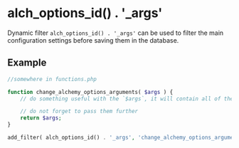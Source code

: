 # alch\_options\_id\(\) . '\_args'

Dynamic filter `alch_options_id() . '_args'` can be used to filter the main configuration settings before saving them in the database.

## Example

```php
//somewhere in functions.php

function change_alchemy_options_arguments( $args ) {
    // do something useful with the `$args`, it will contain all of the info about `tabs` and `options` that will be used to create the Alchemy Options page

    // do not forget to pass them further
    return $args;
}

add_filter( alch_options_id() . '_args', 'change_alchemy_options_arguments' );
```

